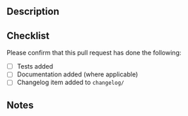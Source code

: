 ## Description

## Checklist

Please confirm that this pull request has done the following:

- [ ] Tests added
- [ ] Documentation added (where applicable)
- [ ] Changelog item added to `changelog/`

## Notes
